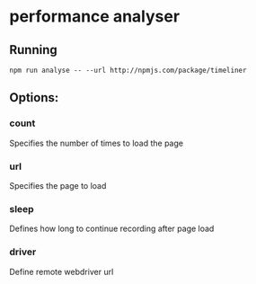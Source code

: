 # performance analyser

## Running

```shell
npm run analyse -- --url http://npmjs.com/package/timeliner
```

## Options:

### count

Specifies the number of times to load the page

### url

Specifies the page to load

### sleep

Defines how long to continue recording after page load

### driver

Define remote webdriver url
